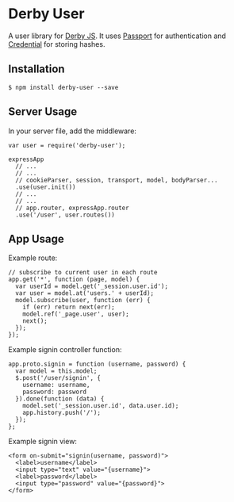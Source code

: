 Derby User
==========

A user library for [Derby JS](http://derbyjs.com).
It uses [Passport](http://passportjs.org) for authentication
and [Credential](https://github.com/dilvie/credential) for storing hashes.

Installation
------------

    $ npm install derby-user --save

Server Usage
-----------

In your server file, add the middleware:

    var user = require('derby-user');

    expressApp
      // ...
      // ...
      // cookieParser, session, transport, model, bodyParser...
      .use(user.init())
      // ...
      // ...
      // app.router, expressApp.router
      .use('/user', user.routes())

App Usage
---------

Example route:

    // subscribe to current user in each route
    app.get('*', function (page, model) {
      var userId = model.get('_session.user.id');
      var user = model.at('users.' + userId);
      model.subscribe(user, function (err) {
        if (err) return next(err);
        model.ref('_page.user', user);
        next();
      });
    });

Example signin controller function:

    app.proto.signin = function (username, password) {
      var model = this.model;
      $.post('/user/signin', {
        username: username,
        password: password
      }).done(function (data) {
        model.set('_session.user.id', data.user.id);
        app.history.push('/');
      });
    };

Example signin view:

    <form on-submit="signin(username, password)">
      <label>username</label>
      <input type="text" value="{username}">
      <label>password</label>
      <input type="password" value="{password}">
    </form>
